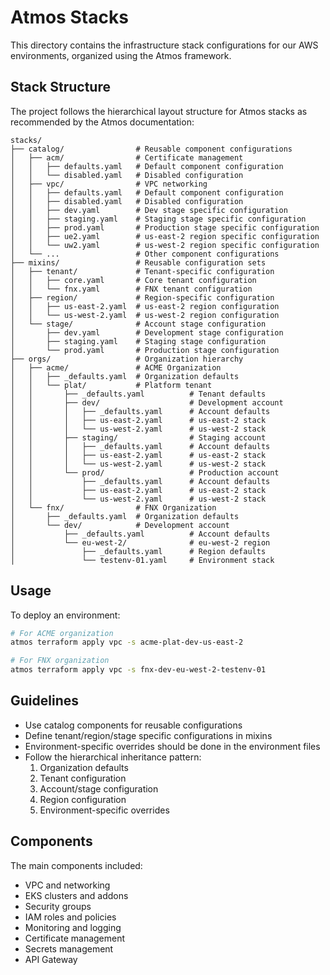 # Atmos Stacks

This directory contains the infrastructure stack configurations for our AWS environments, organized using the Atmos framework.

## Stack Structure

The project follows the hierarchical layout structure for Atmos stacks as recommended by the Atmos documentation:

```
stacks/
├── catalog/                # Reusable component configurations
│   ├── acm/                # Certificate management
│   │   ├── defaults.yaml   # Default component configuration
│   │   └── disabled.yaml   # Disabled configuration
│   ├── vpc/                # VPC networking
│   │   ├── defaults.yaml   # Default component configuration
│   │   ├── disabled.yaml   # Disabled configuration
│   │   ├── dev.yaml        # Dev stage specific configuration
│   │   ├── staging.yaml    # Staging stage specific configuration
│   │   ├── prod.yaml       # Production stage specific configuration
│   │   ├── ue2.yaml        # us-east-2 region specific configuration
│   │   └── uw2.yaml        # us-west-2 region specific configuration
│   └── ...                 # Other component configurations
├── mixins/                 # Reusable configuration sets
│   ├── tenant/             # Tenant-specific configuration
│   │   ├── core.yaml       # Core tenant configuration
│   │   └── fnx.yaml        # FNX tenant configuration
│   ├── region/             # Region-specific configuration
│   │   ├── us-east-2.yaml  # us-east-2 region configuration
│   │   └── us-west-2.yaml  # us-west-2 region configuration  
│   └── stage/              # Account stage configuration
│       ├── dev.yaml        # Development stage configuration
│       ├── staging.yaml    # Staging stage configuration
│       └── prod.yaml       # Production stage configuration
├── orgs/                   # Organization hierarchy
│   ├── acme/               # ACME Organization 
│   │   ├── _defaults.yaml  # Organization defaults
│   │   └── plat/           # Platform tenant
│   │       ├── _defaults.yaml          # Tenant defaults
│   │       ├── dev/                    # Development account
│   │       │   ├── _defaults.yaml      # Account defaults
│   │       │   ├── us-east-2.yaml      # us-east-2 stack
│   │       │   └── us-west-2.yaml      # us-west-2 stack
│   │       ├── staging/                # Staging account
│   │       │   ├── _defaults.yaml      # Account defaults
│   │       │   ├── us-east-2.yaml      # us-east-2 stack
│   │       │   └── us-west-2.yaml      # us-west-2 stack
│   │       └── prod/                   # Production account
│   │           ├── _defaults.yaml      # Account defaults
│   │           ├── us-east-2.yaml      # us-east-2 stack
│   │           └── us-west-2.yaml      # us-west-2 stack
│   └── fnx/                # FNX Organization 
│       ├── _defaults.yaml  # Organization defaults
│       └── dev/            # Development account
│           ├── _defaults.yaml          # Account defaults
│           └── eu-west-2/              # eu-west-2 region
│               ├── _defaults.yaml      # Region defaults
│               └── testenv-01.yaml     # Environment stack
```

## Usage

To deploy an environment:

```bash
# For ACME organization
atmos terraform apply vpc -s acme-plat-dev-us-east-2

# For FNX organization
atmos terraform apply vpc -s fnx-dev-eu-west-2-testenv-01
```

## Guidelines

- Use catalog components for reusable configurations
- Define tenant/region/stage specific configurations in mixins
- Environment-specific overrides should be done in the environment files
- Follow the hierarchical inheritance pattern:
  1. Organization defaults
  2. Tenant configuration
  3. Account/stage configuration
  4. Region configuration
  5. Environment-specific overrides

## Components

The main components included:

- VPC and networking
- EKS clusters and addons
- Security groups
- IAM roles and policies
- Monitoring and logging
- Certificate management
- Secrets management
- API Gateway